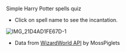 Simple Harry Potter spells quiz

- Click on spell name to see the incantation.

![IMG_21D4AD1FE67D-1](https://github.com/3willows/BookOfSpells/assets/111284156/436267b2-47b6-4384-b62a-9e1f8b920276)

- Data from [WizardWorld API](https://github.com/MossPiglets/WizardWorldAPI) by MossPiglets

